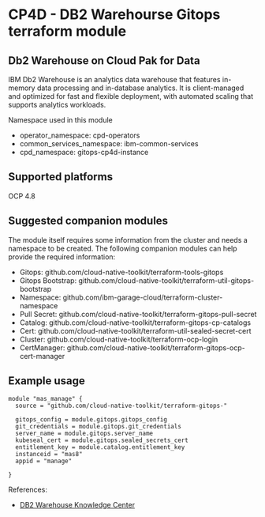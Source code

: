 # CP4D - DB2 Warehourse Gitops terraform module

## Db2 Warehouse on Cloud Pak for Data

IBM Db2 Warehouse is an analytics data warehouse that features in-memory data processing and in-database analytics. It is client-managed and optimized for fast and flexible deployment, with automated scaling that supports analytics workloads. 

Namespace used in this module

- operator_namespace: cpd-operators
- common_services_namespace: ibm-common-services
- cpd_namespace: gitops-cp4d-instance

## Supported platforms

OCP 4.8

## Suggested companion modules

The module itself requires some information from the cluster and needs a namespace to be created. The following companion modules can help provide the required information:

- Gitops: github.com/cloud-native-toolkit/terraform-tools-gitops
- Gitops Bootstrap: github.com/cloud-native-toolkit/terraform-util-gitops-bootstrap
- Namespace: github.com/ibm-garage-cloud/terraform-cluster-namespace
- Pull Secret: github.com/cloud-native-toolkit/terraform-gitops-pull-secret
- Catalog: github.com/cloud-native-toolkit/terraform-gitops-cp-catalogs
- Cert: github.com/cloud-native-toolkit/terraform-util-sealed-secret-cert
- Cluster: github.com/cloud-native-toolkit/terraform-ocp-login
- CertManager: github.com/cloud-native-toolkit/terraform-gitops-ocp-cert-manager

## Example usage

```hcl-terraform
module "mas_manage" {
  source = "github.com/cloud-native-toolkit/terraform-gitops-"

  gitops_config = module.gitops.gitops_config
  git_credentials = module.gitops.git_credentials
  server_name = module.gitops.server_name
  kubeseal_cert = module.gitops.sealed_secrets_cert
  entitlement_key = module.catalog.entitlement_key
  instanceid = "mas8"
  appid = "manage"

}
```


References:

- [DB2 Warehouse Knowledge Center](https://www.ibm.com/docs/en/cloud-paks/cp-data/4.0?topic=services-db2-warehouse)